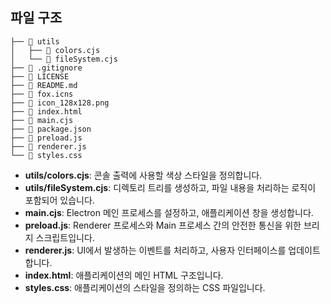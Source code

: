 ## 파일 구조

```plaintext
├── 📁 utils
│   ├── 📄 colors.cjs
│   └── 📄 fileSystem.cjs
├── 📄 .gitignore
├── 📄 LICENSE
├── 📄 README.md
├── 📄 fox.icns
├── 📄 icon_128x128.png
├── 📄 index.html
├── 📄 main.cjs
├── 📄 package.json
├── 📄 preload.js
├── 📄 renderer.js
└── 📄 styles.css
```

- **utils/colors.cjs**: 콘솔 출력에 사용할 색상 스타일을 정의합니다.
- **utils/fileSystem.cjs**: 디렉토리 트리를 생성하고, 파일 내용을 처리하는 로직이 포함되어 있습니다.
- **main.cjs**: Electron 메인 프로세스를 설정하고, 애플리케이션 창을 생성합니다.
- **preload.js**: Renderer 프로세스와 Main 프로세스 간의 안전한 통신을 위한 브리지 스크립트입니다.
- **renderer.js**: UI에서 발생하는 이벤트를 처리하고, 사용자 인터페이스를 업데이트합니다.
- **index.html**: 애플리케이션의 메인 HTML 구조입니다.
- **styles.css**: 애플리케이션의 스타일을 정의하는 CSS 파일입니다.
